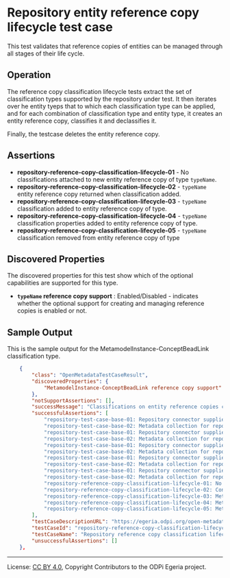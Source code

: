 <!-- SPDX-License-Identifier: CC-BY-4.0 -->
<!-- Copyright Contributors to the ODPi Egeria project. -->

# Repository entity reference copy lifecycle test case

This test validates that reference copies of entities can be managed through all stages of their life cycle.

## Operation

The reference copy classification lifecycle tests extract the set of classification types supported by the repository under test.
It then iterates over he entity tyeps that to which each classification type can be applied, and for each combination of classification
type and entity type, it creates an entity reference copy, classifies it and declassifies it.

Finally, the testcase deletes the entity reference copy.


## Assertions

* **repository-reference-copy-classification-lifecycle-01** - No classifications attached to new entity reference copy of type `typeName`.
* **repository-reference-copy-classification-lifecycle-02** - `typeName` entity reference copy returned when classification added.
* **repository-reference-copy-classification-lifecycle-03** - `typeName` classification added to entity reference copy of type.
* **repository-reference-copy-classification-lifecycle-04** - `typeName` classification properties added to entity reference copy of type.
* **repository-reference-copy-classification-lifecycle-05** - `typeName` classification removed from entity reference copy of type

## Discovered Properties

The discovered properties for this test show which of the optional capabilities are supported for this type.

* **`typeName` reference copy support** : Enabled/Disabled - indicates whether the optional support for creating and managing reference copies is enabled or not.

## Sample Output

This is the sample output for the MetamodelInstance-ConceptBeadLink classification type.

```json
    {
        "class": "OpenMetadataTestCaseResult",
        "discoveredProperties": {
            "MetamodelInstance-ConceptBeadLink reference copy support": "Enabled"
        },
        "notSupportAssertions": [],
        "successMessage": "Classifications on entity reference copies can be managed through their lifecycle",
        "successfulAssertions": [
            "repository-test-case-base-01: Repository connector supplied to conformance suite.",
            "repository-test-case-base-02: Metadata collection for repository connector supplied to conformance suite.",
            "repository-test-case-base-01: Repository connector supplied to conformance suite.",
            "repository-test-case-base-02: Metadata collection for repository connector supplied to conformance suite.",
            "repository-test-case-base-01: Repository connector supplied to conformance suite.",
            "repository-test-case-base-02: Metadata collection for repository connector supplied to conformance suite.",
            "repository-test-case-base-01: Repository connector supplied to conformance suite.",
            "repository-test-case-base-02: Metadata collection for repository connector supplied to conformance suite.",
            "repository-test-case-base-01: Repository connector supplied to conformance suite.",
            "repository-test-case-base-02: Metadata collection for repository connector supplied to conformance suite.",
            "repository-reference-copy-classification-lifecycle-01: No classifications attached to new entity reference copy of type ConceptBeadLink",
            "repository-reference-copy-classification-lifecycle-02: ConceptBeadLink entity reference copy returned when classification added.",
            "repository-reference-copy-classification-lifecycle-03: MetamodelInstance-ConceptBeadLink classification added to entity reference copy of type ConceptBeadLink",
            "repository-reference-copy-classification-lifecycle-04: MetamodelInstance-ConceptBeadLink classification properties added to entity reference copy of type ConceptBeadLink",
            "repository-reference-copy-classification-lifecycle-05: MetamodelInstance-ConceptBeadLink classification removed from entity reference copy of type ConceptBeadLink"
        ],
        "testCaseDescriptionURL": "https://egeria.odpi.org/open-metadata-conformance-suite/docs/repository-workbench/test-cases/repository-reference-copy-classification-lifecycle-test-case.md",
        "testCaseId": "repository-reference-copy-classification-lifecycle-MetamodelInstance-ConceptBeadLink",
        "testCaseName": "Repository reference copy classification lifecycle test case",
        "unsuccessfulAssertions": []
    },
```


----
License: [CC BY 4.0](https://creativecommons.org/licenses/by/4.0/),
Copyright Contributors to the ODPi Egeria project.